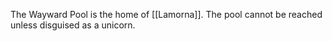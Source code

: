 The Wayward Pool is the home of [[Lamorna]]. The pool cannot be reached unless disguised as a unicorn. 